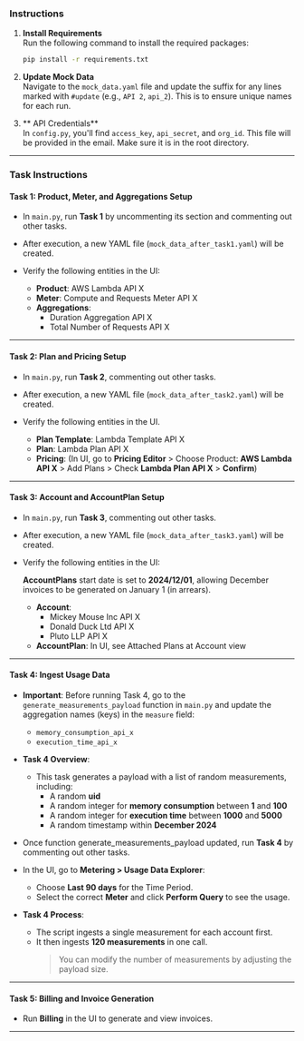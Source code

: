 
### **Instructions**

1. **Install Requirements**  
   Run the following command to install the required packages:

   ```bash
   pip install -r requirements.txt
   ```

2. **Update Mock Data**  
   Navigate to the `mock_data.yaml` file and update the suffix for any lines marked with `#update` (e.g., `API 2`, `api_2`). This is to ensure unique names for each run.

3. ** API Credentials**  
   In `config.py`, you'll find `access_key`, `api_secret`, and `org_id`.
   This file will be provided in the email. Make sure it is in the root directory.


---

### **Task Instructions**

#### **Task 1: Product, Meter, and Aggregations Setup**
- In `main.py`, run **Task 1** by uncommenting its section and commenting out other tasks.
- After execution, a new YAML file (`mock_data_after_task1.yaml`) will be created.
- Verify the following entities in the UI:

  - **Product**: AWS Lambda API X  
  - **Meter**: Compute and Requests Meter API X  
  - **Aggregations**:
    - Duration Aggregation API X  
    - Total Number of Requests API X  

---

#### **Task 2: Plan and Pricing Setup**
- In `main.py`, run **Task 2**, commenting out other tasks.
- After execution, a new YAML file (`mock_data_after_task2.yaml`) will be created.
- Verify the following entities in the UI.  
 
  - **Plan Template**: Lambda Template API X  
  - **Plan**: Lambda Plan API X  
  - **Pricing**: (In UI, go to **Pricing Editor** > Choose Product: **AWS Lambda API X** > Add Plans > Check **Lambda Plan API X** > **Confirm**)

---

#### **Task 3: Account and AccountPlan Setup**
- In `main.py`, run **Task 3**, commenting out other tasks.
- After execution, a new YAML file (`mock_data_after_task3.yaml`) will be created.
- Verify the following entities in the UI:  

  **AccountPlans** start date is set to **2024/12/01**, allowing December invoices to be generated on January 1 (in arrears).

  - **Account**:
    - Mickey Mouse Inc API X  
    - Donald Duck Ltd API X  
    - Pluto LLP API X  
  - **AccountPlan**: In UI, see Attached Plans at Account view  

---

#### **Task 4: Ingest Usage Data**
- **Important**: Before running Task 4, go to the `generate_measurements_payload` function in `main.py` and update the aggregation names (keys) in the `measure` field:
  - `memory_consumption_api_x`
  - `execution_time_api_x`

- **Task 4 Overview**:
  - This task generates a payload with a list of random measurements, including:
    - A random **uid**
    - A random integer for **memory consumption** between **1** and **100**
    - A random integer for **execution time** between **1000** and **5000**
    - A random timestamp within **December 2024**

- Once function generate_measurements_payload updated, run **Task 4** by commenting out other tasks.
  
- In the UI, go to **Metering > Usage Data Explorer**:
  - Choose **Last 90 days** for the Time Period.
  - Select the correct **Meter** and click **Perform Query** to see the usage.

- **Task 4 Process**:
  - The script ingests a single measurement for each account first.
  - It then ingests **120 measurements** in one call.  
    > You can modify the number of measurements by adjusting the payload size.

---

#### **Task 5: Billing and Invoice Generation**
- Run **Billing** in the UI to generate and view invoices.

---

